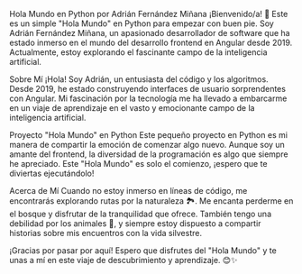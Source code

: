 Hola Mundo en Python por Adrián Fernández Miñana
¡Bienvenido/a! 👋 Este es un simple "Hola Mundo" en Python para empezar con buen pie. Soy Adrián Fernández Miñana, un apasionado desarrollador de software que ha estado inmerso en el mundo del desarrollo frontend en Angular desde 2019. Actualmente, estoy explorando el fascinante campo de la inteligencia artificial.

Sobre Mí
¡Hola! Soy Adrián, un entusiasta del código y los algoritmos. Desde 2019, he estado construyendo interfaces de usuario sorprendentes con Angular. Mi fascinación por la tecnología me ha llevado a embarcarme en un viaje de aprendizaje en el vasto y emocionante campo de la inteligencia artificial.

Proyecto "Hola Mundo" en Python
Este pequeño proyecto en Python es mi manera de compartir la emoción de comenzar algo nuevo. Aunque soy un amante del frontend, la diversidad de la programación es algo que siempre he apreciado. Este "Hola Mundo" es solo el comienzo, ¡espero que te diviertas ejecutándolo!

Acerca de Mí
Cuando no estoy inmerso en líneas de código, me encontrarás explorando rutas por la naturaleza 🏞️. Me encanta perderme en el bosque y disfrutar de la tranquilidad que ofrece. También tengo una debilidad por los animales 🐾, y siempre estoy dispuesto a compartir historias sobre mis encuentros con la vida silvestre.

¡Gracias por pasar por aquí! Espero que disfrutes del "Hola Mundo" y te unas a mí en este viaje de descubrimiento y aprendizaje. 😊✨
